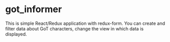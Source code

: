 # got_informer
This is simple React/Redux application with redux-form.
You can create and filter data about GoT characters, change the view in which data is displayed.
